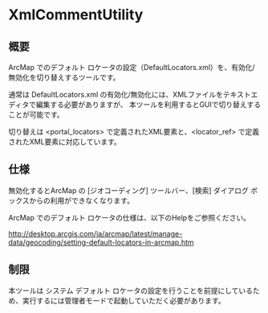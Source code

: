 
# XmlCommentUtility

## 概要

ArcMap でのデフォルト ロケータの設定（DefaultLocators.xml）を、有効化/無効化を切り替えするツールです。

通常は DefaultLocators.xml の有効化/無効化には、XMLファイルをテキストエディタで編集する必要がありますが、
本ツールを利用するとGUIで切り替えすることが可能です。

切り替えは <portal_locators> で定義されたXML要素と、<locator_ref> で定義されたXML要素に対応しています。

## 仕様

無効化するとArcMap の [ジオコーディング] ツールバー、[検索] ダイアログ ボックスからの利用ができなくなります。

ArcMap でのデフォルト ロケータの仕様は、以下のHelpをご参照ください。

http://desktop.arcgis.com/ja/arcmap/latest/manage-data/geocoding/setting-default-locators-in-arcmap.htm

## 制限

本ツールは システム デフォルト ロケータの設定を行うことを前提にしているため、実行するには管理者モードで起動していただく必要があります。
